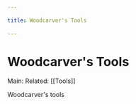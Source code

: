 --- 
title: Woodcarver's Tools 
---
# Woodcarver's Tools
Main:
Related: [[Tools]]

Woodcarver's tools
